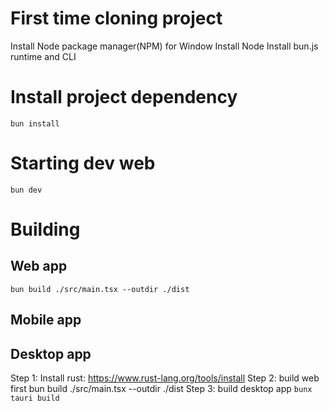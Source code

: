 # First time cloning project
Install Node package manager(NPM) for Window
Install Node
Install bun.js runtime and CLI

# Install project dependency
`bun install`

# Starting dev web
`bun dev`

# Building
## Web app
`bun build ./src/main.tsx --outdir ./dist`

## Mobile app

## Desktop app
Step 1: Install rust: https://www.rust-lang.org/tools/install
Step 2: build web first
bun build ./src/main.tsx --outdir ./dist
Step 3: build desktop app
`bunx tauri build`

